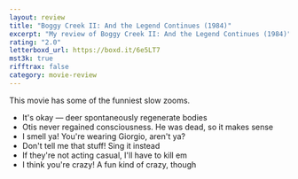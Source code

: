 ```yaml
---
layout: review
title: "Boggy Creek II: And the Legend Continues (1984)"
excerpt: "My review of Boggy Creek II: And the Legend Continues (1984)"
rating: "2.0"
letterboxd_url: https://boxd.it/6e5LT7
mst3k: true
rifftrax: false
category: movie-review
---
```


This movie has some of the funniest slow zooms.

- It's okay — deer spontaneously regenerate bodies
- Otis never regained consciousness. He was dead, so it makes sense
- I smell ya! You're wearing Giorgio, aren't ya?
- Don't tell me that stuff! Sing it instead
- If they're not acting casual, I'll have to kill em
- I think you're crazy! A fun kind of crazy, though
